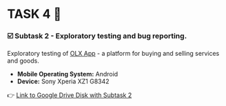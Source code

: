 # TASK 4 📲 

### ☑️ Subtask 2 - Exploratory testing and bug reporting.

Exploratory testing of [OLX App](https://play.google.com/store/apps/details?id=pl.tablica&hl=pl&gl=US&pli=1) - a platform for buying and selling services and goods.
  - **Mobile Operating System:** Android
  - **Device:** Sony Xperia XZ1 G8342

👉 [Link to Google Drive Disk with Subtask 2](https://docs.google.com/spreadsheets/d/1AlL74ImZRhPj_lSBnfEWEH5jvBPH2WSPeiKsD2yLzCc/edit#gid=0)
